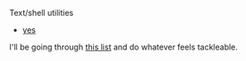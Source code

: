 Text/shell utilities

- [yes](yes.hs)

I'll be going through [this list](https://wiki.debian.org/coreutils) and do whatever feels tackleable.

